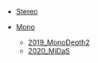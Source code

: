 - [Stereo](Stereo/)

  <!-- - [2019_HD3](Stereo/HD3.md)
  - [2020_HITNet](Stereo/HITNet.md) -->

- [Mono](Mono/)

  - [2019_MonoDepth2](Mono/MonoDepth2.md)
  - [2020_MiDaS](Mono/MiDaS.md)
